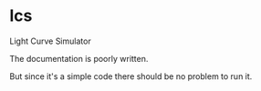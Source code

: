 # lcs
Light Curve Simulator

The documentation is poorly written.

But since it's a simple code there should be no problem to run it.
